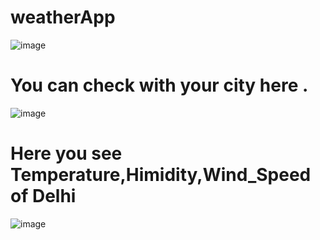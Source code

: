# weatherApp
![image](https://user-images.githubusercontent.com/107467689/221766807-6f77ad55-8089-4c60-a626-7563de2a7280.png)
# You can check with your city here .
![image](https://user-images.githubusercontent.com/107467689/221766945-fb36538c-268c-424a-be43-78cac683f14a.png)
# Here you see Temperature,Himidity,Wind_Speed of Delhi
![image](https://user-images.githubusercontent.com/107467689/221767226-d5ee30f0-3e80-4687-baa2-2c503f3cb9ea.png)
